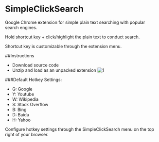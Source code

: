 SimpleClickSearch
=================

Google Chrome extension for simple plain text searching with popular search engines.

Hold shortcut key + click/highlight the plain text to conduct search.

Shortcut key is customizable through the extension menu.

##Instructions
* Download source code
* Unzip and load as an unpacked extension
![1](https://cloud.githubusercontent.com/assets/5790854/7221506/66082836-e6bb-11e4-8534-3cc708a5e26d.png)

###Default Hotkey Settings:

* G: Google
* Y: Youtube
* W: Wikipedia
* S: Stack Overflow
* B: Bing
* D: Baidu
* H: Yahoo

Configure hotkey settings through the SimpleClickSearch menu on the top right of your browser.
